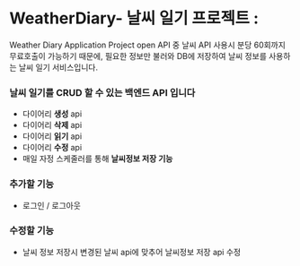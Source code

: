 # WeatherDiary- 날씨 일기 프로젝트 :
Weather Diary Application Project
open API 중 날씨 API 사용시 분당 60회까지 무료호출이 가능하기 때문에, 필요한 정보만 불러와 DB에 저장하여 날씨 정보를 사용하는 날씨 일기 서비스입니다.

### 날씨 일기를 CRUD 할 수 있는 백엔드 API 입니다
- 다이어리 **생성** api
- 다이어리 **삭제** api
- 다이어리 **읽기** api
- 다이어리 **수정** api
- 매일 자정 스케줄러를 통해 **날씨정보 저장 기능**

### 추가할 기능
- 로그인 / 로그아웃

### 수정할 기능
- 날씨 정보 저장시 변경된 날씨 api에 맞추어 날씨정보 저장 api 수정
